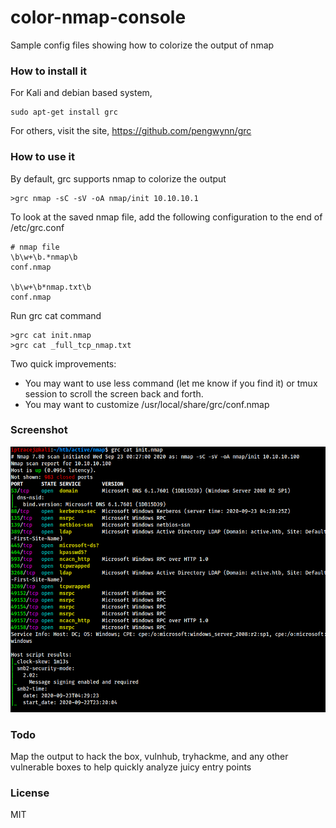 # color-nmap-console

Sample config files showing how to colorize the output of nmap

### How to install it 

For Kali and debian based system,
    
    sudo apt-get install grc

For others, visit the site, https://github.com/pengwynn/grc


### How to use it 
 
By default, grc supports nmap to colorize the output

    >grc nmap -sC -sV -oA nmap/init 10.10.10.1

To look at the saved nmap file, add the following configuration to the end of /etc/grc.conf

    # nmap file
    \b\w+\b.*nmap\b
    conf.nmap

    \b\w+\b*nmap.txt\b
    conf.nmap

Run grc cat command

    >grc cat init.nmap 
    >grc cat _full_tcp_nmap.txt

Two quick improvements: 
  - You may want to use less command (let me know if you find it) or tmux session to scroll the screen back and forth. 
  - You may want to customize /usr/local/share/grc/conf.nmap

### Screenshot

![default colored nmap output](screenshot.png)


### Todo

Map the output to hack the box, vulnhub, tryhackme, and any other vulnerable boxes to help quickly analyze juicy entry points 

### License

MIT  

